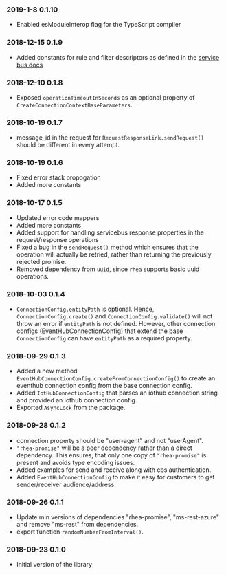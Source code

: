 ### 2019-1-8 0.1.10
- Enabled esModuleInterop flag for the TypeScript compiler

### 2018-12-15 0.1.9
- Added constants for rule and filter descriptors as defined in the [service bus docs](https://docs.microsoft.com/en-us/azure/service-bus-messaging/service-bus-amqp-request-response#rule-operations)

### 2018-12-10 0.1.8
- Exposed `operationTimeoutInSeconds` as an optional property of `CreateConnectionContextBaseParameters`.

### 2018-10-19 0.1.7
- message_id in the request for `RequestResponseLink.sendRequest()` should be different in every attempt.

### 2018-10-19 0.1.6
- Fixed error stack propogation
- Added more constants

### 2018-10-17 0.1.5
- Updated error code mappers
- Added more constants
- Added support for handling servicebus response properties in the request/response operations
- Fixed a bug in the `sendRequest()` method which ensures that the operation will actually be 
retried, rather than returning the previously rejected promise.
- Removed dependency from `uuid`, since `rhea` supports basic uuid operations.

### 2018-10-03 0.1.4
- `ConnectionConfig.entityPath` is optional. Hence, `ConnectionConfig.create()` and
`ConnectionConfig.validate()` will not throw an error if `entityPath` is not defined. However,
other connection configs (EventHubConnectionConfig) that extend the base `ConnectionConfig` can have
`entityPath` as a required property.

### 2018-09-29 0.1.3
- Added a new method `EventHubConnectionConfig.createFromConnectionConfig()` to create an 
eventhub connection config from the base connection config.
- Added `IotHubConnectionConfig` that parses an iothub connection string and provided an 
iothub connection config.
- Exported `AsyncLock` from the package.

### 2018-09-28 0.1.2
- connection property should be "user-agent" and not "userAgent".
- `"rhea-promise"` will be a peer dependency rather than a direct dependency. This ensures,
that only one copy of `"rhea-promise"` is present and avoids type encoding issues.
- Added examples for send and receive along with cbs authentication.
- Added `EventHubConnectionConfig` to make it easy for customers to get sender/receiver audience/address.

### 2018-09-26 0.1.1
- Update min versions of dependencies "rhea-promise", "ms-rest-azure" and remove "ms-rest" from dependencies.
- export function `randomNumberFromInterval()`.

### 2018-09-23 0.1.0
- Initial version of the library